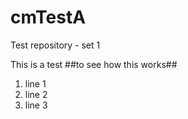 # cmTestA
Test repository - set 1 

This is a test 
##to see how this works##

1. line 1
2. line 2
3. line 3 
